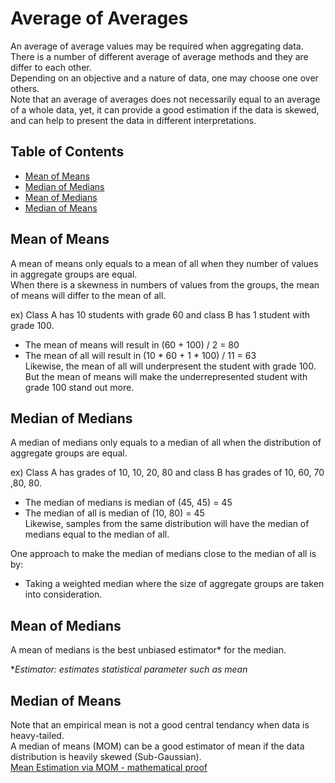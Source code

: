 # Average of Averages
An average of average values may be required when aggregating data. There is a number of different average of average methods and they are differ to each other.<br>
Depending on an objective and a nature of data, one may choose one over others. <br>
Note that an average of averages does not necessarily equal to an average of a whole data, yet, it can provide a good estimation if the data is skewed, and
can help to present the data in different interpretations. 

## Table of Contents
- [Mean of Means](#mean-of-means)
- [Median of Medians](#median-of-medians)
- [Mean of Medians](#mean-of-medians)
- [Median of Means](#median-of-means)

## Mean of Means
A mean of means only equals to a mean of all when they number of values in aggregate groups are equal. <br>
When there is a skewness in numbers of values from the groups, the mean of means will differ to the mean of all.

ex) Class A has 10 students with grade 60 and class B has 1 student with grade 100.
- The mean of means will result in (60 + 100) / 2 = 80 <br>
- The mean of all will result in (10 * 60 + 1 * 100) / 11 = 63 <br>
Likewise, the mean of all will underpresent the student with grade 100. But the mean of means will make the underrepresented student with grade 100 stand out more.

## Median of Medians
A median of medians only equals to a median of all when the distribution of aggregate groups are equal. 

ex) Class A has grades of 10, 10, 20, 80 and class B has grades of 10, 60, 70 ,80, 80.
- The median of medians is median of (45, 45) = 45 <br>
- The median of all is median of (10, 80) = 45 <br>
Likewise, samples from the same distribution will have the median of medians equal to the median of all. 

One approach to make the median of medians close to the median of all is by:
- Taking a weighted median where the size of aggregate groups are taken into consideration. 

## Mean of Medians
A mean of medians is the best unbiased estimator* for the median.

*<i>Estimator: estimates statistical parameter such as mean</i>

## Median of Means
Note that an empirical mean is not a good central tendancy when data is heavy-tailed. <br>
A median of means (MOM) can be a good estimator of mean if the data distribution is heavily skewed (Sub-Gaussian). <br>
[Mean Estimation via MOM - mathematical proof](http://www.ub.edu/focm2017/slides/Lugosi.pdf)
